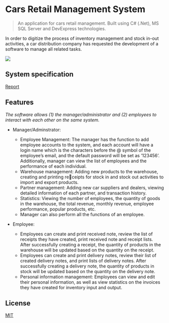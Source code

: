 # Cars Retail Management System
> An application for cars retail management. Built using C# (.Net), MS SQL Server and DevExpress technologies.

In order to digitize the process of inventory management and stock in-out activities, a car distribution company has requested the development of a software to manage all related tasks.

![](src/public/img/logo2.png)

## System specification
[Report](https://github.com/it-trankhaihoang/cars-retail-management-system/tree/main/FinalProject/Resources/Screenshot_2023-02-23_215714-removebg-preview.png)

## Features
_The software allows (1) the manager/administrator and (2) employees to interact with each other on the same system._

-   Manager/Adminstrator:

    -   Employee Management: The manager has the function to add employee accounts to the system, and each account will have a login name which is the characters before the @ symbol of the employee’s email, and the default password will be set as ’123456’. Additionally, manager can view the list of employees and the performance of each individual.
    -   Warehouse management: Adding new products to the warehouse, creating and printing receipts for stock in and stock out activities to import and export products.
    -   Partner management: Adding new car suppliers and dealers, viewing detailed information of each partner, and transaction history.
    -   Statistics: Viewing the number of employees, the quantity of goods in the warehouse, the total revenue, monthly revenue, employee performance, popular products, etc.
    -   Manager can also perform all the functions of an employee.
      
-   Employee:
    -    Employees can create and print received note, review the list of receipts they have created, print received note and receipt lists. After successfully creating a receipt, the quantity of products in the warehouse will be updated based on the quantity on the receipt.
    -    Employees can create and print delivery notes, review their list of created delivery notes, and print lists of delivery notes. After successfully creating a delivery note, the quantity of products in stock will be updated based on the quantity on the delivery note.
    -    Personal information management: Employees can view and edit their personal information, as well as view statistics on the invoices they have created for inventory input and output.


## License

[MIT](https://choosealicense.com/licenses/mit/)
